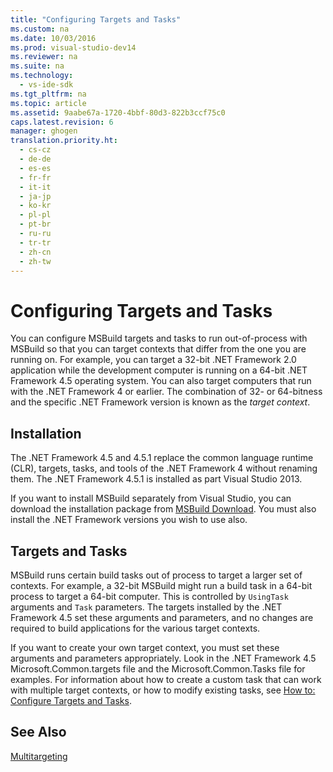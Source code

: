 ```yaml
---
title: "Configuring Targets and Tasks"
ms.custom: na
ms.date: 10/03/2016
ms.prod: visual-studio-dev14
ms.reviewer: na
ms.suite: na
ms.technology: 
  - vs-ide-sdk
ms.tgt_pltfrm: na
ms.topic: article
ms.assetid: 9aabe67a-1720-4bbf-80d3-822b3ccf75c0
caps.latest.revision: 6
manager: ghogen
translation.priority.ht: 
  - cs-cz
  - de-de
  - es-es
  - fr-fr
  - it-it
  - ja-jp
  - ko-kr
  - pl-pl
  - pt-br
  - ru-ru
  - tr-tr
  - zh-cn
  - zh-tw
---
```

# Configuring Targets and Tasks
You can configure MSBuild targets and tasks to run out-of-process with MSBuild so that you can target contexts that differ from the one you are running on. For example, you can target a 32-bit .NET Framework 2.0 application while the development computer is running on a 64-bit .NET Framework 4.5 operating system. You can also target computers that run with the .NET Framework 4 or earlier. The combination of 32- or 64-bitness and the specific .NET Framework version is known as the *target context*.  
  
## Installation  
 The .NET Framework 4.5 and 4.5.1 replace the common language runtime (CLR), targets, tasks, and tools of the .NET Framework 4 without renaming them. The .NET Framework 4.5.1 is installed as part Visual Studio 2013.  
  
 If you want to install MSBuild separately from Visual Studio, you can download the installation package from [MSBuild Download](http://go.microsoft.com/fwlink/?LinkId=309745). You must also install the .NET Framework versions you wish to use also.  
  
## Targets and Tasks  
 MSBuild runs certain build tasks out of process to target a larger set of contexts.  For example, a 32-bit MSBuild might run a build task in a 64-bit process to target a 64-bit computer. This is controlled by `UsingTask` arguments and `Task` parameters. The targets installed by the .NET Framework 4.5 set these arguments and parameters, and no changes are required to build applications for the various target contexts.  
  
 If you want to create your own target context, you must set these arguments and parameters appropriately. Look in the .NET Framework 4.5 Microsoft.Common.targets file and the Microsoft.Common.Tasks file for examples.  For information about how to create a custom task that can work with multiple target contexts, or how to modify existing tasks, see [How to: Configure Targets and Tasks](../VS_IDE/How-to--Configure-Targets-and-Tasks.md).  
  
## See Also  
 [Multitargeting](../VS_IDE/MSBuild-Multitargeting-Overview.md)